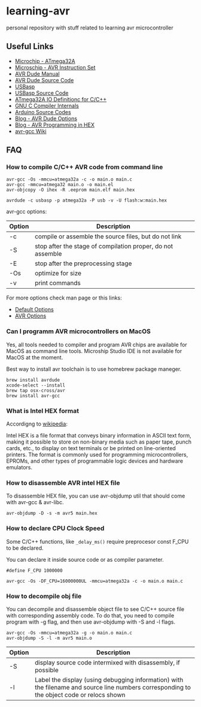 # learning-avr
personal repository with stuff related to learning avr microcontroller

## Useful Links

- [Microchip - ATmega32A](https://www.microchip.com/en-us/product/ATmega32A)
- [Microschip - AVR Instruction Set](https://ww1.microchip.com/downloads/en/devicedoc/atmel-0856-avr-instruction-set-manual.pdf)
- [AVR Dude Manual](https://www.nongnu.org/avrdude/user-manual/avrdude.html)
- [AVR Dude Source Code](https://github.com/avrdudes/avrdude/)
- [USBasp](https://www.fischl.de/usbasp/)
- [USBasp Source Code](https://github.com/stv0g/usbasp)
- [ATmega32A IO Definitionc for C/C++](https://github.com/vancegroup-mirrors/avr-libc/blob/master/avr-libc/include/avr/iom32a.h)
- [GNU C Compiler Internals](https://en.wikibooks.org/wiki/GNU_C_Compiler_Internals/GNU_C_Compiler_Architecture)
- [Arduino Source Codes](https://github.com/arduino/ArduinoCore-avr)
- [Blog - AVR Dude Options](https://www.ladyada.net/learn/avr/avrdude.html)
- [Blog - AVR Programming in HEX](https://nuft.github.io/avr/2015/08/02/avr-hex-programming.html)
- [avr-gcc Wiki](https://gcc.gnu.org/wiki/avr-gcc)


## FAQ

### How to compile C/C++ AVR code from command line

```
avr-gcc -Os -mmcu=atmega32a -c -o main.o main.c
avr-gcc -mmcu=atmega32 main.o -o main.el
avr-objcopy -O ihex -R .eeprom main.elf main.hex

avrdude -c usbasp -p atmega32a -P usb -v -U flash:w:main.hex
```

avr-gcc options:

| Option | Description |
| --- | --- |
| -c | compile or assemble the source files, but do not link |
| -S | stop after the stage of compilation proper, do not assemble |
| -E | stop after the preprocessing stage |
| -Os | optimize for size |
| -v | print commands |

For more options check man page or this links:
- [Default Options](https://gcc.gnu.org/onlinedocs/gcc/Option-Summary.html)
- [AVR Options](https://gcc.gnu.org/onlinedocs/gcc/AVR-Options.html)

### Can I programm AVR microcontrollers on MacOS

Yes, all tools needed to compiler and program AVR chips are available for MacOS as command line tools.
Microship Studio IDE is not available for MacOS at the moment.

Best way to install avr toolchain is to use homebrew package maneger.

```
brew install avrdude
xcode-select --install
brew tap osx-cross/avr
brew install avr-gcc
```

### What is Intel HEX format

Accordigng to [wikipedia](https://en.wikipedia.org/wiki/Intel_HEX):

Intel HEX is a file format that conveys binary information in ASCII text form, making it possible to store on non-binary media such as paper tape, punch cards, etc., to display on text terminals or be printed on line-oriented printers. The format is commonly used for programming microcontrollers, EPROMs, and other types of programmable logic devices and hardware emulators.

### How to disassemble AVR intel HEX file

To disassemble HEX file, you can use avr-objdump util that should come with avr-gcc & avr-libc.

```
avr-objdump -D -s -m avr5 main.hex 
```


### How to declare CPU Clock Speed

Some C/C++ functions, like `_delay_ms()` require preprocesor const F_CPU to be declared.

You can declare it inside source code or as compiler parameter.

```
#define F_CPU 1000000
```

```
avr-gcc -Os -DF_CPU=16000000UL -mmcu=atmega32a -c -o main.o main.c
```


### How to decompile obj file

You can decompile and disassemble object file to see C/C++ source file with corresponding assembly code.
To do that, you need to compile program with -g flag, and then use avr-objdump with -S and -l flags.

```
avr-gcc -Os -mmcu=atmega32a -g -o main.o main.c
avr-objdump -S -l -m avr5 main.o
```

| Option | Description |
| --- | --- |
| -S | display source  code  intermixed  with  disassembly,  if  possible |
| -l | Label  the  display (using debugging information) with the filename and source line numbers corresponding to the object code or  relocs shown |
